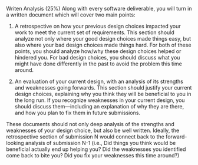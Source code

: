 Writen Analysis (25%) Along with every software deliverable, you will turn in a written document
which will cover two main points:

1. A retrospective on how your previous design choices impacted your work to meet the
current set of requirements. This section should analyze not only where your good
design choices made things easy, but also where your bad design choices made things
hard. For both of these points, you should analyze how/why these design choices helped
or hindered you. For bad design choices, you should discuss what you might have done
differently in the past to avoid the problem this time around.


2. An evaluation of your current design, with an analysis of its strengths and weaknesses
going forwards. This section should justify your current design choices, explaining why
you think they will be beneficial to you in the long run. If you recognize weaknesses in
your current design, you should discuss them—including an explanation of why they are
there, and how you plan to fix them in future submissions.


These documents should not only deep analysis of the strengths and weaknesses of your
design choice, but also be well written. Ideally, the retrospective section of submission N
would connect back to the forward-looking analysis of submission N-1 (i.e., Did things you
think would be beneficial actually end up helping you? Did the weaknesses you identified
come back to bite you? Did you fix your weaknesses this time around?)
